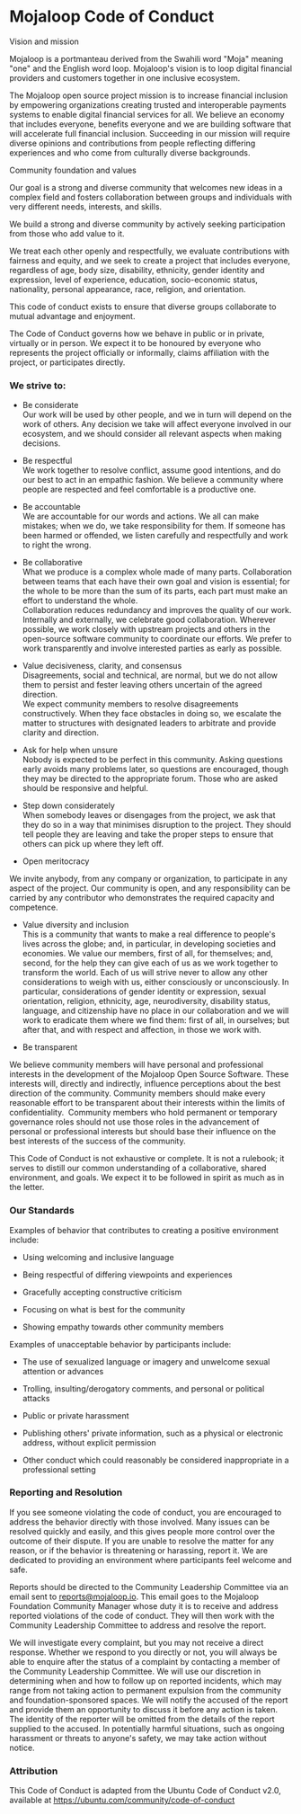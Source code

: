 Mojaloop Code of Conduct
========================

Vision and mission

Mojaloop is a portmanteau derived from the Swahili word "Moja" meaning "one" and the English word loop. Mojaloop's vision is to loop digital financial providers and customers together in one inclusive ecosystem.

The Mojaloop open source project mission is to increase financial inclusion by empowering organizations creating trusted and interoperable payments systems to enable digital financial services for all. We believe an economy that includes everyone, benefits everyone and we are building software that will accelerate full financial inclusion. Succeeding in our mission will require diverse opinions and contributions from people reflecting differing experiences and who come from culturally diverse backgrounds.

Community foundation and values

Our goal is a strong and diverse community that welcomes new ideas in a complex field and fosters collaboration between groups and individuals with very different needs, interests, and skills.

We build a strong and diverse community by actively seeking participation from those who add value to it.

We treat each other openly and respectfully, we evaluate contributions with fairness and equity, and we seek to create a project that includes everyone, regardless of age, body size, disability, ethnicity, gender identity and expression, level of experience, education, socio-economic status, nationality, personal appearance, race, religion, and orientation.

This code of conduct exists to ensure that diverse groups collaborate to mutual advantage and enjoyment.

The Code of Conduct governs how we behave in public or in private, virtually or in person. We expect it to be honoured by everyone who represents the project officially or informally, claims affiliation with the project, or participates directly.

### We strive to:

-   Be considerate\
    Our work will be used by other people, and we in turn will depend on the work of others. Any decision we take will affect everyone involved in our ecosystem, and we should consider all relevant aspects when making decisions.

-   Be respectful\
    We work together to resolve conflict, assume good intentions, and do our best to act in an empathic fashion. We believe a community where people are respected and feel comfortable is a productive one.

-   Be accountable\
    We are accountable for our words and actions. We all can make mistakes; when we do, we take responsibility for them. If someone has been harmed or offended, we listen carefully and respectfully and work to right the wrong.

-   Be collaborative\
    What we produce is a complex whole made of many parts. Collaboration between teams that each have their own goal and vision is essential; for the whole to be more than the sum of its parts, each part must make an effort to understand the whole.\
    Collaboration reduces redundancy and improves the quality of our work. Internally and externally, we celebrate good collaboration. Wherever possible, we work closely with upstream projects and others in the open-source software community to coordinate our efforts. We prefer to work transparently and involve interested parties as early as possible.

-   Value decisiveness, clarity, and consensus\
    Disagreements, social and technical, are normal, but we do not allow them to persist and fester leaving others uncertain of the agreed direction.\
    We expect community members to resolve disagreements constructively. When they face obstacles in doing so, we escalate the matter to structures with designated leaders to arbitrate and provide clarity and direction.

-   Ask for help when unsure\
    Nobody is expected to be perfect in this community. Asking questions early avoids many problems later, so questions are encouraged, though they may be directed to the appropriate forum. Those who are asked should be responsive and helpful.

-   Step down considerately\
    When somebody leaves or disengages from the project, we ask that they do so in a way that minimises disruption to the project. They should tell people they are leaving and take the proper steps to ensure that others can pick up where they left off.

-   Open meritocracy

We invite anybody, from any company or organization, to participate in any aspect of the project. Our community is open, and any responsibility can be carried by any contributor who demonstrates the required capacity and competence.

-   Value diversity and inclusion\
    This is a community that wants to make a real difference to people's lives across the globe; and, in particular, in developing societies and economies. We value our members, first of all, for themselves; and, second, for the help they can give each of us as we work together to transform the world. Each of us will strive never to allow any other considerations to weigh with us, either consciously or unconsciously. In particular, considerations of gender identity or expression, sexual orientation, religion, ethnicity, age, neurodiversity, disability status, language, and citizenship have no place in our collaboration and we will work to eradicate them where we find them: first of all, in ourselves; but after that, and with respect and affection, in those we work with.

-   Be transparent

We believe community members will have personal and professional interests in the development of the Mojaloop Open Source Software. These interests will, directly and indirectly, influence perceptions about the best direction of the community. Community members should make every reasonable effort to be transparent about their interests within the limits of confidentiality.  Community members who hold permanent or temporary governance roles should not use those roles in the advancement of personal or professional interests but should base their influence on the best interests of the success of the community.

This Code of Conduct is not exhaustive or complete. It is not a rulebook; it serves to distill our common understanding of a collaborative, shared environment, and goals. We expect it to be followed in spirit as much as in the letter.

### Our Standards

Examples of behavior that contributes to creating a positive environment include:

-   Using welcoming and inclusive language

-   Being respectful of differing viewpoints and experiences

-   Gracefully accepting constructive criticism

-   Focusing on what is best for the community

-   Showing empathy towards other community members

Examples of unacceptable behavior by participants include:

-   The use of sexualized language or imagery and unwelcome sexual attention or advances

-   Trolling, insulting/derogatory comments, and personal or political attacks

-   Public or private harassment

-   Publishing others' private information, such as a physical or electronic address, without explicit permission

-   Other conduct which could reasonably be considered inappropriate in a professional setting

### Reporting and Resolution

If you see someone violating the code of conduct, you are encouraged to address the behavior directly with those involved. Many issues can be resolved quickly and easily, and this gives people more control over the outcome of their dispute. If you are unable to resolve the matter for any reason, or if the behavior is threatening or harassing, report it. We are dedicated to providing an environment where participants feel welcome and safe.

Reports should be directed to the Community Leadership Committee via an email sent to <reports@mojaloop.io>. This email goes to the Mojaloop Foundation Community Manager whose duty it is to receive and address reported violations of the code of conduct. They will then work with the Community Leadership Committee to address and resolve the report.

We will investigate every complaint, but you may not receive a direct response. Whether we respond to you directly or not, you will always be able to enquire after the status of a complaint by contacting a member of the Community Leadership Committee. We will use our discretion in determining when and how to follow up on reported incidents, which may range from not taking action to permanent expulsion from the community and foundation-sponsored spaces. We will notify the accused of the report and provide them an opportunity to discuss it before any action is taken. The identity of the reporter will be omitted from the details of the report supplied to the accused. In potentially harmful situations, such as ongoing harassment or threats to anyone's safety, we may take action without notice.

### Attribution

This Code of Conduct is adapted from the Ubuntu Code of Conduct v2.0, available at <https://ubuntu.com/community/code-of-conduct>
